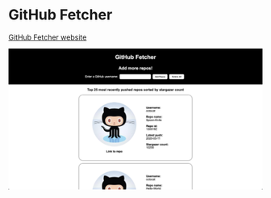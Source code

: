 # **GitHub Fetcher**

[GitHub Fetcher website](https://damp-beach-94644.herokuapp.com/)

![GitHub Fetcher](github-fetcher.png)